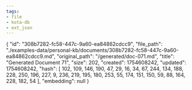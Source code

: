 ```yaml
---
tags:
- file
- kota-db
- ext_json
---
```

{
  "id": "308b7282-fc58-447c-9a60-ea84862cdcc9",
  "file_path": "./examples-data/personal-kb/documents/308b7282-fc58-447c-9a60-ea84862cdcc9.md",
  "original_path": "/generated/doc-071.md",
  "title": "Generated Document 71",
  "size": 202,
  "created": 1754608242,
  "updated": 1754608242,
  "hash": [
    102,
    109,
    146,
    190,
    47,
    29,
    16,
    34,
    67,
    244,
    134,
    188,
    228,
    250,
    196,
    227,
    9,
    236,
    219,
    195,
    180,
    253,
    55,
    174,
    151,
    150,
    59,
    88,
    164,
    228,
    182,
    54
  ],
  "embedding": null
}